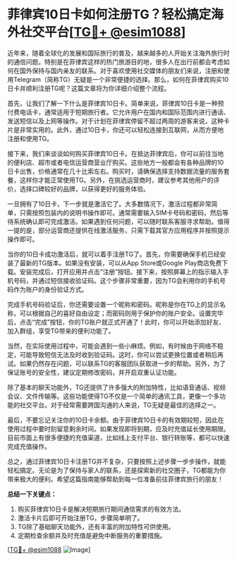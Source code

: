 # 菲律宾10日卡如何注册TG？轻松搞定海外社交平台[[TG💪+ @esim1088](https://t.me/s/esim1088)]

近年来，随着全球化的发展和国际旅行的普及，越来越多的人开始关注海外旅行时的通信问题。特别是在菲律宾这样的热门旅游目的地，很多人在出行前都会考虑如何在国外保持与国内亲友的联系。对于喜欢使用社交媒体的朋友们来说，注册和使用Telegram（简称TG）无疑是一个非常便捷的选择。那么，如何在菲律宾购买10日卡并顺利注册TG呢？这篇文章将为你详细介绍整个流程。

首先，让我们了解一下什么是菲律宾10日卡。简单来说，菲律宾10日卡是一种预付费电话卡，通常适用于短期旅行者。它允许用户在国内和国际范围内进行通话、发送短信以及上网等操作。对于计划在菲律宾停留不超过两周的游客来说，这种卡片是非常实用的。此外，通过10日卡，你还可以轻松连接到互联网，从而方便地注册和使用TG。

接下来，我们来谈谈如何购买菲律宾10日卡。在抵达菲律宾后，你可以前往当地的便利店、超市或者电信运营商营业厅购买。这些地方一般都会有各种品牌的10日卡出售，价格通常在几十比索左右。购买时，请确保选择支持数据流量的服务套餐，这样你才能正常使用TG。另外，在挑选运营商时，建议参考其他用户的评价，选择口碑较好的品牌，以获得更好的服务体验。

一旦拥有了10日卡，下一步就是激活它了。大多数情况下，激活过程都非常简单，只需按照包装内的说明书操作即可。通常需要输入SIM卡号码和密码，然后等待系统确认即可完成激活。如果遇到任何问题，可以随时联系客服寻求帮助。值得一提的是，部分运营商还提供在线激活服务，只需下载其官方应用程序并按照提示操作即可。

当你的10日卡成功激活后，就可以着手注册TG了。首先，你需要确保手机已经安装了最新的TG版本。如果没有安装，可以从App Store或Google Play商店免费下载。安装完成后，打开应用并点击“注册”按钮。接下来，按照屏幕上的指示输入手机号码，并通过短信接收验证码。这个步骤非常重要，因为TG会利用你的手机号码作为账户的身份验证方式。

完成手机号码验证后，你还需要设置一个昵称和密码。昵称是你在TG上的显示名称，可以根据自己的喜好自由设定；而密码则用于保护你的账户安全。设置完毕后，点击“完成”按钮，你的TG账户就正式开通了！此时，你可以开始添加好友、加入群组，享受TG带来的便利功能了。

当然，在实际使用过程中，可能会遇到一些小麻烦。例如，有时候由于网络不稳定，可能导致短信无法及时收到验证码。这时，你可以尝试更换位置或者稍后再试。如果仍然存在问题，可以联系TG的客服团队获取进一步的帮助。另外，为了保证账号的安全性，建议定期修改密码，并开启双重认证功能。

除了基本的聊天功能外，TG还提供了许多强大的附加特性，比如语音通话、视频会议、文件传输等。这些功能使得TG不仅是一个简单的通讯工具，更像一个多功能的社交平台。对于经常需要跨国沟通的人来说，TG无疑是最佳的选择之一。

最后，不要忘记关注你的10日卡余额。由于菲律宾10日卡的有效期较短，因此在使用过程中要时刻留意剩余时间。如果发现即将到期，应及时充值延长使用期限。目前市面上有很多便捷的充值渠道，比如线上支付平台、银行转账等，都可以快速完成充值操作。

总之，通过菲律宾10日卡注册TG并不复杂，只要按照上述步骤一步步操作，就能轻松搞定。无论是为了保持与家人的联系，还是探索新的社交圈子，TG都能为你带来极大的便利。希望这篇指南能够帮助到每一位准备前往菲律宾旅行的朋友！

**总结一下关键点：**
1. 购买菲律宾10日卡是解决短期旅行期间通信需求的有效方法。
2. 激活卡片后即可开始注册TG，步骤简单明了。
3. TG除了基础聊天功能外，还有丰富的附加特性可供使用。
4. 定期检查余额并及时充值是避免中断服务的重要措施。

[[TG💪+ @esim1088](https://t.me/s/esim1088) ![Image](https://i.postimg.cc/4NQfJmqS/Snipaste-2025-05-13-00-14-12.png)]
